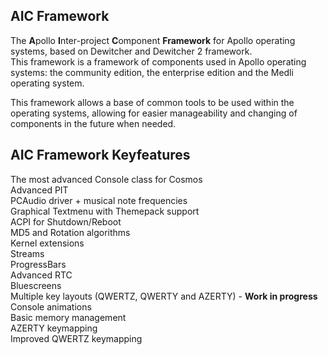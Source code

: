 ## AIC Framework
The **A**pollo **I**nter-project **C**omponent **Framework** for Apollo operating systems, based on Dewitcher and Dewitcher 2 framework.  
This framework is a framework of components used in Apollo operating systems: the community edition, the enterprise edition and the Medli operating system. 
  
This framework allows a base of common tools to be used within the operating systems, allowing for easier manageability and changing of components in the future when needed. 
  
  
## AIC Framework Keyfeatures  
  
The most advanced Console class for Cosmos  
Advanced PIT  
PCAudio driver + musical note frequencies  
Graphical Textmenu with Themepack support  
ACPI for Shutdown/Reboot  
MD5 and Rotation algorithms  
Kernel extensions  
Streams  
ProgressBars  
Advanced RTC  
Bluescreens  
Multiple key layouts (QWERTZ, QWERTY and AZERTY) - **Work in progress**  
Console animations  
Basic memory management  
AZERTY keymapping  
Improved QWERTZ keymapping  
